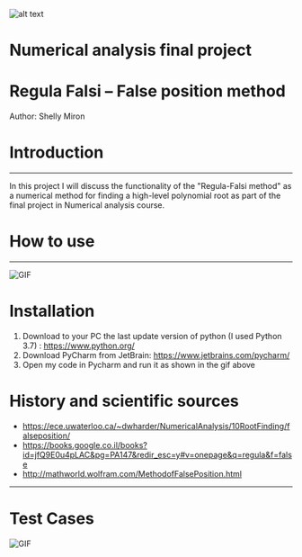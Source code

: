 ![alt text](https://i.ytimg.com/vi/pg1I8AG59Ik/maxresdefault.jpg)
#    Numerical analysis final project
#  Regula Falsi – False position method
Author: Shelly Miron

# Introduction 
---
In this project I will discuss the functionality of the "Regula-Falsi method" 
as a numerical method for finding a high-level polynomial root 
as part of the final project in Numerical analysis course.

# How to use
---

![GIF](http://g.recordit.co/xqULNcqL9Q.gif)

# Installation

1. Download to your PC the last update version of python (I used Python 3.7) : https://www.python.org/
2. Download PyCharm from JetBrain: https://www.jetbrains.com/pycharm/
3. Open my code in Pycharm and run it as shown in the gif above

# History and scientific sources

* https://ece.uwaterloo.ca/~dwharder/NumericalAnalysis/10RootFinding/falseposition/
* https://books.google.co.il/books?id=jfQ9E0u4pLAC&pg=PA147&redir_esc=y#v=onepage&q=regula&f=false
* http://mathworld.wolfram.com/MethodofFalsePosition.html

---

# Test Cases

![GIF](http://g.recordit.co/769JyHQp8E.gif)
